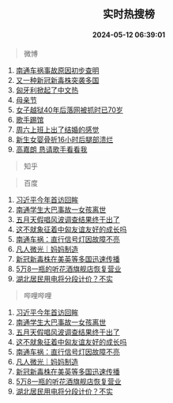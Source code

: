 <div align="center"><h2>实时热搜榜</h2><h4>2024-05-12 06:39:01</h4></div>

> 微博  

1. [南通车祸事故原因初步查明](https://s.weibo.com/weibo?q=%23%E5%8D%97%E9%80%9A%E8%BD%A6%E7%A5%B8%E4%BA%8B%E6%95%85%E5%8E%9F%E5%9B%A0%E5%88%9D%E6%AD%A5%E6%9F%A5%E6%98%8E%23&t=31&band_rank=1&Refer=top)<br />
2. [又一种新冠新毒株突袭多国](https://s.weibo.com/weibo?q=%23%E5%8F%88%E4%B8%80%E7%A7%8D%E6%96%B0%E5%86%A0%E6%96%B0%E6%AF%92%E6%A0%AA%E7%AA%81%E8%A2%AD%E5%A4%9A%E5%9B%BD%23&t=31&band_rank=2&Refer=top)<br />
3. [匈牙利掀起了中文热](https://s.weibo.com/weibo?q=%23%E5%8C%88%E7%89%99%E5%88%A9%E6%8E%80%E8%B5%B7%E4%BA%86%E4%B8%AD%E6%96%87%E7%83%AD%23&t=31&band_rank=3&Refer=top)<br />
4. [母亲节](https://s.weibo.com/weibo?q=%E6%AF%8D%E4%BA%B2%E8%8A%82&t=31&band_rank=4&Refer=top)<br />
5. [女子越狱40年后落网被抓时已70岁](https://s.weibo.com/weibo?q=%23%E5%A5%B3%E5%AD%90%E8%B6%8A%E7%8B%B140%E5%B9%B4%E5%90%8E%E8%90%BD%E7%BD%91%E8%A2%AB%E6%8A%93%E6%97%B6%E5%B7%B270%E5%B2%81%23&t=31&band_rank=5&Refer=top)<br />
6. [歌手踢馆](https://s.weibo.com/weibo?q=%E6%AD%8C%E6%89%8B%E8%B8%A2%E9%A6%86&t=31&band_rank=6&Refer=top)<br />
7. [周六上班上出了结婚的感觉](https://s.weibo.com/weibo?q=%E5%91%A8%E5%85%AD%E4%B8%8A%E7%8F%AD%E4%B8%8A%E5%87%BA%E4%BA%86%E7%BB%93%E5%A9%9A%E7%9A%84%E6%84%9F%E8%A7%89&t=31&band_rank=7&Refer=top)<br />
8. [新生女婴骨折16小时后腿部溃烂](https://s.weibo.com/weibo?q=%23%E6%96%B0%E7%94%9F%E5%A5%B3%E5%A9%B4%E9%AA%A8%E6%8A%9816%E5%B0%8F%E6%97%B6%E5%90%8E%E8%85%BF%E9%83%A8%E6%BA%83%E7%83%82%23&t=31&band_rank=8&Refer=top)<br />
9. [高嘉朗 恳请歌手看看我](https://s.weibo.com/weibo?q=%E9%AB%98%E5%98%89%E6%9C%97%20%E6%81%B3%E8%AF%B7%E6%AD%8C%E6%89%8B%E7%9C%8B%E7%9C%8B%E6%88%91&t=31&band_rank=9&Refer=top)<br />

> 知乎  


> 百度  

1. [习近平今年首访回眸](https://www.baidu.com/s?wd=%E4%B9%A0%E8%BF%91%E5%B9%B3%E4%BB%8A%E5%B9%B4%E9%A6%96%E8%AE%BF%E5%9B%9E%E7%9C%B8&sa=fyb_news&rsv_dl=fyb_news)<br />
2. [南通学生大巴事故一女孩离世](https://www.baidu.com/s?wd=%E5%8D%97%E9%80%9A%E5%AD%A6%E7%94%9F%E5%A4%A7%E5%B7%B4%E4%BA%8B%E6%95%85%E4%B8%80%E5%A5%B3%E5%AD%A9%E7%A6%BB%E4%B8%96&sa=fyb_news&rsv_dl=fyb_news)<br />
3. [五月天假唱风波调查结果终于出了](https://www.baidu.com/s?wd=%E4%BA%94%E6%9C%88%E5%A4%A9%E5%81%87%E5%94%B1%E9%A3%8E%E6%B3%A2%E8%B0%83%E6%9F%A5%E7%BB%93%E6%9E%9C%E7%BB%88%E4%BA%8E%E5%87%BA%E4%BA%86&sa=fyb_news&rsv_dl=fyb_news)<br />
4. [这不就象征着中匈友谊友好的成长吗](https://www.baidu.com/s?wd=%E8%BF%99%E4%B8%8D%E5%B0%B1%E8%B1%A1%E5%BE%81%E7%9D%80%E4%B8%AD%E5%8C%88%E5%8F%8B%E8%B0%8A%E5%8F%8B%E5%A5%BD%E7%9A%84%E6%88%90%E9%95%BF%E5%90%97&sa=fyb_news&rsv_dl=fyb_news)<br />
5. [南通车祸：直行信号灯因故障不亮](https://www.baidu.com/s?wd=%E5%8D%97%E9%80%9A%E8%BD%A6%E7%A5%B8%EF%BC%9A%E7%9B%B4%E8%A1%8C%E4%BF%A1%E5%8F%B7%E7%81%AF%E5%9B%A0%E6%95%85%E9%9A%9C%E4%B8%8D%E4%BA%AE&sa=fyb_news&rsv_dl=fyb_news)<br />
6. [凡人微光｜妈妈制造](https://www.baidu.com/s?wd=%E5%87%A1%E4%BA%BA%E5%BE%AE%E5%85%89%EF%BD%9C%E5%A6%88%E5%A6%88%E5%88%B6%E9%80%A0&sa=fyb_news&rsv_dl=fyb_news)<br />
7. [新冠新毒株在美英等多国迅速传播](https://www.baidu.com/s?wd=%E6%96%B0%E5%86%A0%E6%96%B0%E6%AF%92%E6%A0%AA%E5%9C%A8%E7%BE%8E%E8%8B%B1%E7%AD%89%E5%A4%9A%E5%9B%BD%E8%BF%85%E9%80%9F%E4%BC%A0%E6%92%AD&sa=fyb_news&rsv_dl=fyb_news)<br />
8. [5万8一瓶的听花酒旗舰店恢复营业](https://www.baidu.com/s?wd=5%E4%B8%878%E4%B8%80%E7%93%B6%E7%9A%84%E5%90%AC%E8%8A%B1%E9%85%92%E6%97%97%E8%88%B0%E5%BA%97%E6%81%A2%E5%A4%8D%E8%90%A5%E4%B8%9A&sa=fyb_news&rsv_dl=fyb_news)<br />
9. [湖北居民用电将分段计价？不实](https://www.baidu.com/s?wd=%E6%B9%96%E5%8C%97%E5%B1%85%E6%B0%91%E7%94%A8%E7%94%B5%E5%B0%86%E5%88%86%E6%AE%B5%E8%AE%A1%E4%BB%B7%EF%BC%9F%E4%B8%8D%E5%AE%9E&sa=fyb_news&rsv_dl=fyb_news)<br />

> 哔哩哔哩  

1. [习近平今年首访回眸](https://www.baidu.com/s?wd=%E4%B9%A0%E8%BF%91%E5%B9%B3%E4%BB%8A%E5%B9%B4%E9%A6%96%E8%AE%BF%E5%9B%9E%E7%9C%B8&sa=fyb_news&rsv_dl=fyb_news)<br />
2. [南通学生大巴事故一女孩离世](https://www.baidu.com/s?wd=%E5%8D%97%E9%80%9A%E5%AD%A6%E7%94%9F%E5%A4%A7%E5%B7%B4%E4%BA%8B%E6%95%85%E4%B8%80%E5%A5%B3%E5%AD%A9%E7%A6%BB%E4%B8%96&sa=fyb_news&rsv_dl=fyb_news)<br />
3. [五月天假唱风波调查结果终于出了](https://www.baidu.com/s?wd=%E4%BA%94%E6%9C%88%E5%A4%A9%E5%81%87%E5%94%B1%E9%A3%8E%E6%B3%A2%E8%B0%83%E6%9F%A5%E7%BB%93%E6%9E%9C%E7%BB%88%E4%BA%8E%E5%87%BA%E4%BA%86&sa=fyb_news&rsv_dl=fyb_news)<br />
4. [这不就象征着中匈友谊友好的成长吗](https://www.baidu.com/s?wd=%E8%BF%99%E4%B8%8D%E5%B0%B1%E8%B1%A1%E5%BE%81%E7%9D%80%E4%B8%AD%E5%8C%88%E5%8F%8B%E8%B0%8A%E5%8F%8B%E5%A5%BD%E7%9A%84%E6%88%90%E9%95%BF%E5%90%97&sa=fyb_news&rsv_dl=fyb_news)<br />
5. [南通车祸：直行信号灯因故障不亮](https://www.baidu.com/s?wd=%E5%8D%97%E9%80%9A%E8%BD%A6%E7%A5%B8%EF%BC%9A%E7%9B%B4%E8%A1%8C%E4%BF%A1%E5%8F%B7%E7%81%AF%E5%9B%A0%E6%95%85%E9%9A%9C%E4%B8%8D%E4%BA%AE&sa=fyb_news&rsv_dl=fyb_news)<br />
6. [凡人微光｜妈妈制造](https://www.baidu.com/s?wd=%E5%87%A1%E4%BA%BA%E5%BE%AE%E5%85%89%EF%BD%9C%E5%A6%88%E5%A6%88%E5%88%B6%E9%80%A0&sa=fyb_news&rsv_dl=fyb_news)<br />
7. [新冠新毒株在美英等多国迅速传播](https://www.baidu.com/s?wd=%E6%96%B0%E5%86%A0%E6%96%B0%E6%AF%92%E6%A0%AA%E5%9C%A8%E7%BE%8E%E8%8B%B1%E7%AD%89%E5%A4%9A%E5%9B%BD%E8%BF%85%E9%80%9F%E4%BC%A0%E6%92%AD&sa=fyb_news&rsv_dl=fyb_news)<br />
8. [5万8一瓶的听花酒旗舰店恢复营业](https://www.baidu.com/s?wd=5%E4%B8%878%E4%B8%80%E7%93%B6%E7%9A%84%E5%90%AC%E8%8A%B1%E9%85%92%E6%97%97%E8%88%B0%E5%BA%97%E6%81%A2%E5%A4%8D%E8%90%A5%E4%B8%9A&sa=fyb_news&rsv_dl=fyb_news)<br />
9. [湖北居民用电将分段计价？不实](https://www.baidu.com/s?wd=%E6%B9%96%E5%8C%97%E5%B1%85%E6%B0%91%E7%94%A8%E7%94%B5%E5%B0%86%E5%88%86%E6%AE%B5%E8%AE%A1%E4%BB%B7%EF%BC%9F%E4%B8%8D%E5%AE%9E&sa=fyb_news&rsv_dl=fyb_news)<br />
